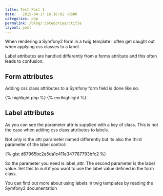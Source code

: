 ```yaml
---
title: Test Post 1
date:   2015-04-17 16:16:01 -0600
categories: php
permalink: /blog/:categories/:title
layout: post
---
```


When rendering a Symfony2 form in a twig template I often get caught out when applying css classes to a label.

Label attributes are handled differently from a forms attribute and this often leads to confusion.

## Form attributes

Adding css class attributes to a Symfony form field is done like so:

{% highlight php %}
    <?php echo 'hello'; ?>
{% endhighlight %} 
<!-- {% gist 9ef332d380f63fb8c935898f14f73407 %} -->

## Label attributes

As you can see the parameter attr is supplied with a key of class. This is not the case when adding css class attributes to labels.

Not only is the attr parameter named differently but its also the third parameter of the label control:

{% gist d67965bc2e5da1c411e347787793bfc2 %}

So the parameter you need is label_attr. The second parameter is the label value. Set this to null if you want to use the label value defined in the form class.

You can find out more about using labels in twig templates by reading the Symfony2 documentation